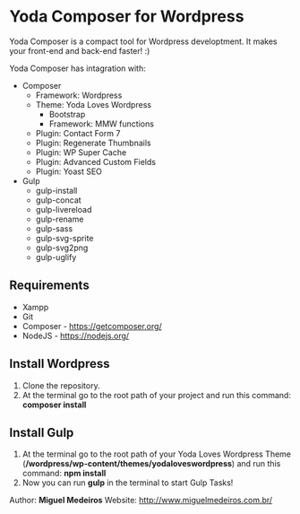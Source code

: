 # Yoda Composer for Wordpress
Yoda Composer is a compact tool for Wordpress developtment.
It makes your front-end and back-end faster! :)

Yoda Composer has intagration with:
* Composer
  * Framework: Wordpress
  * Theme: Yoda Loves Wordpress
    * Bootstrap
    * Framework: MMW functions
  * Plugin: Contact Form 7
  * Plugin: Regenerate Thumbnails
  * Plugin: WP Super Cache
  * Plugin: Advanced Custom Fields
  * Plugin: Yoast SEO
* Gulp
  * gulp-install
  * gulp-concat
  * gulp-livereload
  * gulp-rename
  * gulp-sass
  * gulp-svg-sprite
  * gulp-svg2png
  * gulp-uglify

## Requirements
* Xampp
* Git
* Composer - https://getcomposer.org/
* NodeJS - https://nodejs.org/

## Install Wordpress
1. Clone the repository.
2. At the terminal go to the root path of your project and run this command: __composer install__

## Install Gulp
1. At the terminal go to the root path of your Yoda Loves Wordpress Theme (__/wordpress/wp-content/themes/yodaloveswordpress__) and run this command: __npm install__
2. Now you can run __gulp__ in the terminal to start Gulp Tasks!

Author: __Miguel Medeiros__
Website: http://www.miguelmedeiros.com.br/
